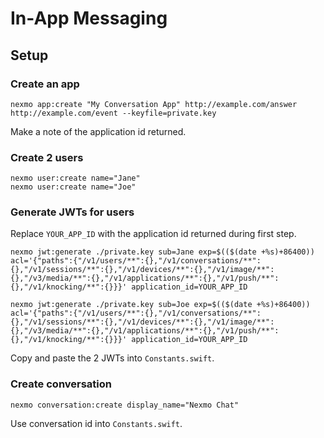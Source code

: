 #  In-App Messaging


## Setup


### Create an app

    nexmo app:create "My Conversation App" http://example.com/answer http://example.com/event --keyfile=private.key

Make a note of the application id returned.


### Create 2 users

    nexmo user:create name="Jane"
    nexmo user:create name="Joe"


### Generate JWTs for users

Replace `YOUR_APP_ID` with the application id returned during first step.

    nexmo jwt:generate ./private.key sub=Jane exp=$(($(date +%s)+86400)) acl='{"paths":{"/v1/users/**":{},"/v1/conversations/**":{},"/v1/sessions/**":{},"/v1/devices/**":{},"/v1/image/**":{},"/v3/media/**":{},"/v1/applications/**":{},"/v1/push/**":{},"/v1/knocking/**":{}}}' application_id=YOUR_APP_ID

    nexmo jwt:generate ./private.key sub=Joe exp=$(($(date +%s)+86400)) acl='{"paths":{"/v1/users/**":{},"/v1/conversations/**":{},"/v1/sessions/**":{},"/v1/devices/**":{},"/v1/image/**":{},"/v3/media/**":{},"/v1/applications/**":{},"/v1/push/**":{},"/v1/knocking/**":{}}}' application_id=YOUR_APP_ID

Copy and paste the 2 JWTs into `Constants.swift`.


### Create conversation

    nexmo conversation:create display_name="Nexmo Chat"
    
Use conversation id into `Constants.swift`.

